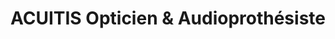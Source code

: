 ---
title: "ACUITIS Opticien & Audioprothésiste"
url: /longueau/acuitis-opticien-et-audioprothesiste/
shop: opticien
---